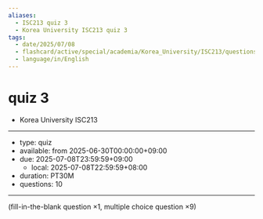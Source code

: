 ```yaml
---
aliases:
  - ISC213 quiz 3
  - Korea University ISC213 quiz 3
tags:
  - date/2025/07/08
  - flashcard/active/special/academia/Korea_University/ISC213/questions/quiz_3
  - language/in/English
---
```


# quiz 3

- Korea University ISC213

---

- type: quiz
- available: from 2025-06-30T00:00:00+09:00
- due: 2025-07-08T23:59:59+09:00
  - local: 2025-07-08T22:59:59+08:00
- duration: PT30M
- questions: 10

---

\(fill-in-the-blank question ×1, multiple choice question ×9\)
